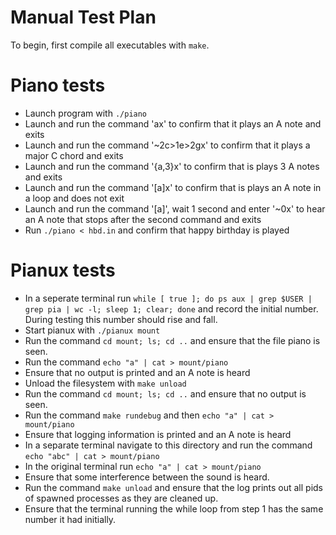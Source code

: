 # Manual Test Plan

To begin, first compile all executables with `make`.

# Piano tests

+ Launch program with `./piano`
+ Launch and run the command 'ax' to confirm that it plays an A note and exits
+ Launch and run the command '~2c>1e>2gx' to confirm that it plays a major C chord and exits
+ Launch and run the command '{a,3}x' to confirm that is plays 3 A notes and exits
+ Launch and run the command '[a]x' to confirm that is plays an A note in a loop and does not exit
+ Launch and run the command '[a]', wait 1 second and enter '~0x' to hear an A note that stops after the second command and exits
+ Run `./piano < hbd.in` and confirm that happy birthday is played

# Pianux tests

+ In a seperate terminal run `while [ true ]; do ps aux | grep $USER | grep pia | wc -l; sleep 1; clear; done` and record the initial number. During testing this number should rise and fall. 
+ Start pianux with `./pianux mount`
+ Run the command `cd mount; ls; cd ..` and ensure that the file piano is seen.
+ Run the command `echo "a" | cat > mount/piano`
+ Ensure that no output is printed and an A note is heard
+ Unload the filesystem with `make unload`
+ Run the command `cd mount; ls; cd ..` and ensure that no output is seen.
+ Run the command `make rundebug` and then `echo "a" | cat > mount/piano`
+ Ensure that logging information is printed and an A note is heard
+ In a separate terminal navigate to this directory and run the command `echo "abc" | cat > mount/piano`
+ In the original terminal run `echo "a" | cat > mount/piano`
+ Ensure that some interference between the sound is heard.
+ Run the command `make unload` and ensure that the log prints out all pids of spawned processes as they are cleaned up.
+ Ensure that the terminal running the while loop from step 1 has the same number it had initially.

